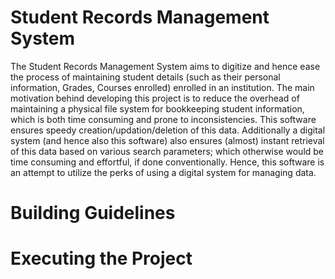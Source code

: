 # Student Records Management System

The Student Records Management System aims to digitize and hence ease the process of maintaining student details (such as their personal information, Grades, Courses enrolled) enrolled in an institution. The main motivation behind developing this project is to reduce the overhead of maintaining a physical file system for bookkeeping student information, which is both time consuming and prone to inconsistencies. This software ensures speedy creation/updation/deletion of this data. Additionally a digital system (and hence also this software) also ensures (almost) instant retrieval of this data based on various search parameters; which otherwise would be time consuming and effortful, if done conventionally.
Hence, this software is an attempt to utilize the perks of using a digital system for managing data.

# Building Guidelines

# Executing the Project